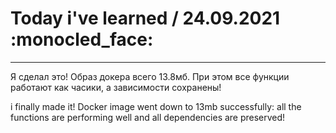 # Today i've learned  / 24.09.2021 :monocled_face:
____

Я сделал это! Образ докера всего 13.8мб. При этом все функции работают как часики, а зависимости сохранены!

i finally made it! Docker image went down to 13mb successfully: all the functions are performing well and all dependencies are preserved!

